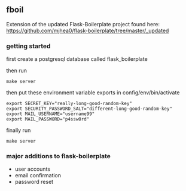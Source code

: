 ## fboil

Extension of the updated Flask-Boilerplate project found here: https://github.com/mjhea0/flask-boilerplate/tree/master/_updated

### getting started
first create a postgresql database called flask_boilerplate

then run

	make server

then put these environment variable exports in config/env/bin/activate

	export SECRET_KEY="really-long-good-random-key"
	export SECURITY_PASSWORD_SALT="different-long-good-random-key"
	export MAIL_USERNAME="username99"
	export MAIL_PASSWORD="p4ssw0rd"

finally run 

	make server

### major additions to flask-boilerplate
+ user accounts
+ email confirmation
+ password reset
